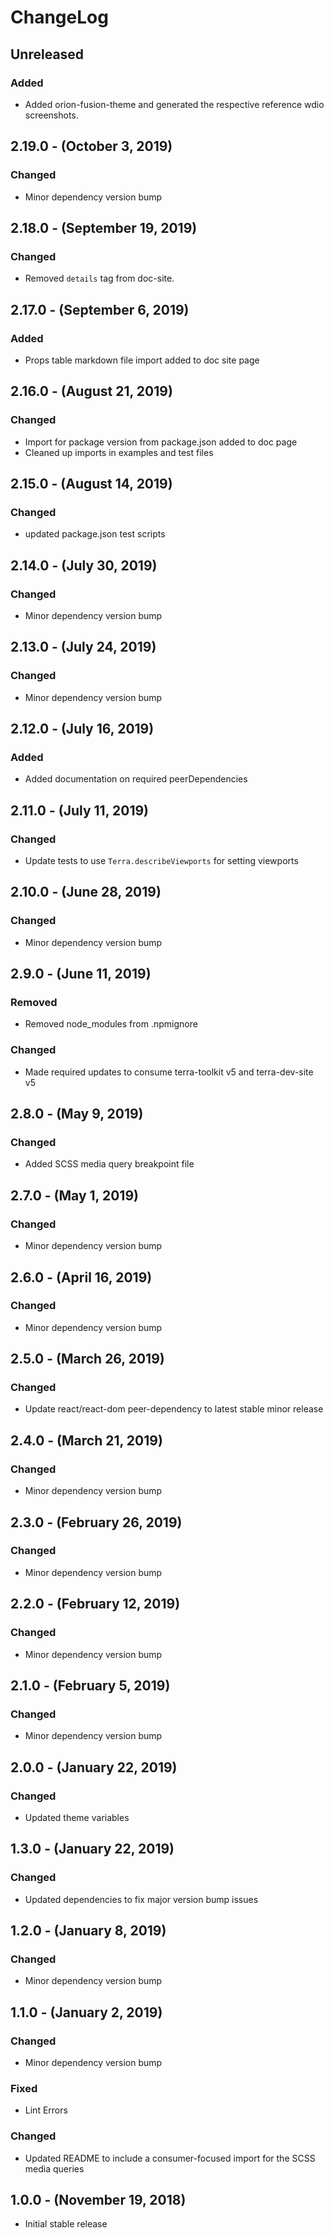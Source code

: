ChangeLog
=========

Unreleased
----------
### Added
* Added orion-fusion-theme and generated the respective reference wdio screenshots.

2.19.0 - (October 3, 2019)
------------------
### Changed
* Minor dependency version bump

2.18.0 - (September 19, 2019)
------------------
### Changed
* Removed `details` tag from doc-site.

2.17.0 - (September 6, 2019)
------------------
### Added
* Props table markdown file import added to doc site page

2.16.0 - (August 21, 2019)
------------------
### Changed
* Import for package version from package.json added to doc page
* Cleaned up imports in examples and test files

2.15.0 - (August 14, 2019)
------------------
### Changed
* updated package.json test scripts

2.14.0 - (July 30, 2019)
------------------
### Changed
* Minor dependency version bump

2.13.0 - (July 24, 2019)
------------------
### Changed
* Minor dependency version bump

2.12.0 - (July 16, 2019)
------------------
### Added
* Added documentation on required peerDependencies

2.11.0  - (July 11, 2019)
------------------
### Changed
* Update tests to use `Terra.describeViewports` for setting viewports

2.10.0 - (June 28, 2019)
------------------
### Changed
* Minor dependency version bump

2.9.0 - (June 11, 2019)
------------------
### Removed
* Removed node_modules from .npmignore

### Changed
* Made required updates to consume terra-toolkit v5 and terra-dev-site v5

2.8.0 - (May 9, 2019)
------------------
### Changed
* Added SCSS media query breakpoint file

2.7.0 - (May 1, 2019)
------------------
### Changed
* Minor dependency version bump

2.6.0 - (April 16, 2019)
------------------
### Changed
* Minor dependency version bump

2.5.0 - (March 26, 2019)
------------------
### Changed
* Update react/react-dom peer-dependency to latest stable minor release

2.4.0 - (March 21, 2019)
------------------
### Changed
* Minor dependency version bump

2.3.0 - (February 26, 2019)
------------------
### Changed
* Minor dependency version bump

2.2.0 - (February 12, 2019)
------------------
### Changed
* Minor dependency version bump

2.1.0 - (February 5, 2019)
------------------
### Changed
* Minor dependency version bump

2.0.0 - (January 22, 2019)
------------------
### Changed
* Updated theme variables

1.3.0 - (January 22, 2019)
------------------
### Changed
* Updated dependencies to fix major version bump issues

1.2.0 - (January 8, 2019)
------------------
### Changed
* Minor dependency version bump

1.1.0 - (January 2, 2019)
------------------
### Changed
* Minor dependency version bump

### Fixed
* Lint Errors

### Changed
* Updated README to include a consumer-focused import for the SCSS media queries

1.0.0 - (November 19, 2018)
------------------
* Initial stable release
